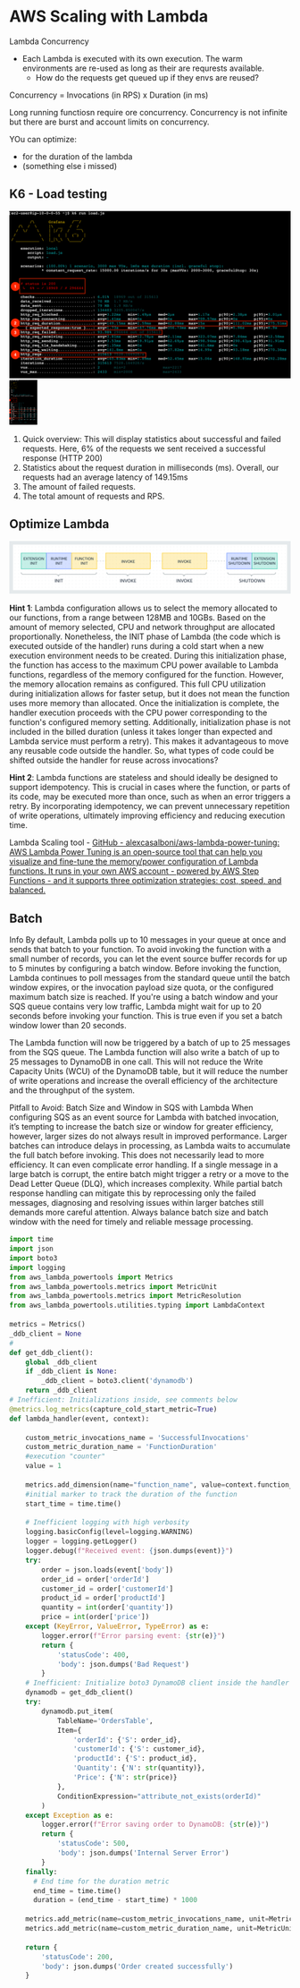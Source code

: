 # AWS Scaling with Lambda
Lambda Concurrency

- Each Lambda is executed with its own execution. The warm environments are re-used as long as their are requrests available.
  - How do the requests get queued up if they envs are reused?

Concurrency =  Invocations (in RPS) x Duration (in ms)

Long running functiosn require ore concurrency.
Concurrency is not infinite but there are burst and account limits on concurrency.

YOu can optimize:
* for the duration of the lambda
* (something else i missed)

## K6 - Load testing

![K6 Testing](k6.png)
<img src="k6.png" width="50" height="80">


1. Quick overview: This will display statistics about successful and failed requests. Here, 6% of the requests we sent received a successful response (HTTP 200)
2. Statistics about the request duration in milliseconds (ms). Overall, our requests had an average latency of 149.15ms
3. The amount of failed requests.
4. The total amount of requests and RPS.

## Optimize Lambda
![](optimize_lambda.png)


**Hint 1**: Lambda configuration allows us to select the memory allocated to our functions, from a range between 128MB and 10GBs. Based on the amount of memory selected, CPU and network throughput are allocated proportionally. Nonetheless, the INIT phase of Lambda (the code which is executed outside of the handler) runs during a cold start when a new execution environment needs to be created. During this initialization phase, the function has access to the maximum CPU power available to Lambda functions, regardless of the memory configured for the function. However, the memory allocation remains as configured. This full CPU utilization during initialization allows for faster setup, but it does not mean the function uses more memory than allocated. Once the initialization is complete, the handler execution proceeds with the CPU power corresponding to the function's configured memory setting. Additionally, initialization phase is not included in the billed duration (unless it takes longer than expected and Lambda service must perform a retry). This makes it advantageous to move any reusable code outside the handler. So, what types of code could be shifted outside the handler for reuse across invocations?

**Hint 2**: Lambda functions are stateless and should ideally be designed to support idempotency. This is crucial in cases where the function, or parts of its code, may be executed more than once, such as when an error triggers a retry. By incorporating idempotency, we can prevent unnecessary repetition of write operations, ultimately improving efficiency and reducing execution time.


Lambda Scaling tool - [GitHub - alexcasalboni/aws-lambda-power-tuning: AWS Lambda Power Tuning is an open-source tool that can help you visualize and fine-tune the memory/power configuration of Lambda functions. It runs in your own AWS account - powered by AWS Step Functions - and it supports three optimization strategies: cost, speed, and balanced.](https://github.com/alexcasalboni/aws-lambda-power-tuning)


## Batch

Info
By default, Lambda polls up to 10 messages in your queue at once and sends that batch to your function. To avoid invoking the function with a small number of records, you can let the event source buffer records for up to 5 minutes by configuring a batch window. Before invoking the function, Lambda continues to poll messages from the standard queue until the batch window expires, or the invocation payload size quota, or the configured maximum batch size is reached.
If you're using a batch window and your SQS queue contains very low traffic, Lambda might wait for up to 20 seconds before invoking your function. This is true even if you set a batch window lower than 20 seconds.

The Lambda function will now be triggered by a batch of up to 25 messages from the SQS queue. The Lambda function will also write a batch of up to 25 messages to DynamoDB in one call. This will not reduce the Write Capacity Units (WCU) of the DynamoDB table, but it will reduce the number of write operations and increase the overall efficiency of the architecture and the throughput of the system.

Pitfall to Avoid: Batch Size and Window in SQS with Lambda
When configuring SQS as an event source for Lambda with batched invocation, it’s tempting to increase the batch size or window for greater efficiency, however, larger sizes do not always result in improved performance. Larger batches can introduce delays in processing, as Lambda waits to accumulate the full batch before invoking. This does not necessarily lead to more efficiency. It can even complicate error handling. If a single message in a large batch is corrupt, the entire batch might trigger a retry or a move to the Dead Letter Queue (DLQ), which increases complexity. While partial batch response handling can mitigate this by reprocessing only the failed messages, diagnosing and resolving issues within larger batches still demands more careful attention. Always balance batch size and batch window with the need for timely and reliable message processing.

```python
import time
import json
import boto3
import logging
from aws_lambda_powertools import Metrics
from aws_lambda_powertools.metrics import MetricUnit
from aws_lambda_powertools.metrics import MetricResolution
from aws_lambda_powertools.utilities.typing import LambdaContext

metrics = Metrics()
_ddb_client = None
#
def get_ddb_client():
    global _ddb_client
    if _ddb_client is None:
        _ddb_client = boto3.client('dynamodb')
    return _ddb_client
# Inefficient: Initializations inside, see comments below
@metrics.log_metrics(capture_cold_start_metric=True)
def lambda_handler(event, context):

    custom_metric_invocations_name = 'SuccessfulInvocations'
    custom_metric_duration_name = 'FunctionDuration'
    #execution "counter"
    value = 1

    metrics.add_dimension(name="function_name", value=context.function_name)
    #initial marker to track the duration of the function
    start_time = time.time()

    # Inefficient logging with high verbosity
    logging.basicConfig(level=logging.WARNING)
    logger = logging.getLogger()
    logger.debug(f"Received event: {json.dumps(event)}")
    try:
        order = json.loads(event['body'])
        order_id = order['orderId']
        customer_id = order['customerId']
        product_id = order['productId']
        quantity = int(order['quantity'])
        price = int(order['price'])
    except (KeyError, ValueError, TypeError) as e:
        logger.error(f"Error parsing event: {str(e)}")
        return {
            'statusCode': 400,
            'body': json.dumps('Bad Request')
        }
    # Inefficient: Initialize boto3 DynamoDB client inside the handler
    dynamodb = get_ddb_client()
    try:
        dynamodb.put_item(
            TableName='OrdersTable',
            Item={
                'orderId': {'S': order_id},
                'customerId': {'S': customer_id},
                'productId': {'S': product_id},
                'Quantity': {'N': str(quantity)},
                'Price': {'N': str(price)}
            },
            ConditionExpression="attribute_not_exists(orderId)"
        )
    except Exception as e:
        logger.error(f"Error saving order to DynamoDB: {str(e)}")
        return {
            'statusCode': 500,
            'body': json.dumps('Internal Server Error')
        }
    finally:
      # End time for the duration metric
      end_time = time.time()
      duration = (end_time - start_time) * 1000

    metrics.add_metric(name=custom_metric_invocations_name, unit=MetricUnit.Count, value=1, resolution=MetricResolution.High)
    metrics.add_metric(name=custom_metric_duration_name, unit=MetricUnit.Milliseconds, value=duration, resolution=MetricResolution.High)

    return {
        'statusCode': 200,
        'body': json.dumps('Order created successfully')
    }

```
